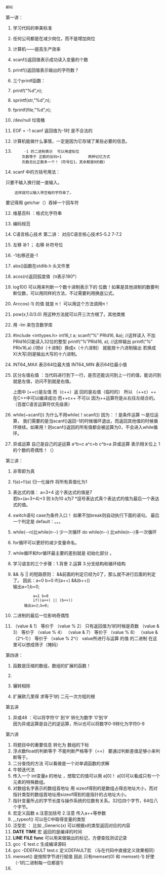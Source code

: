 #Hi

第一讲：
1. 学习代码的审美标准
2. 任何公司都是在减少岗位，而不是增加岗位
3. 计算机——提高生产效率

4. scanf()返回值表示成功读入变量的个数
5. printf()返回值表示输出的字符数？
6. 三个printf函数：
1. printf(“%d”,n);
2. sprintf(str,”%d”,n);
3. fprintf(file,”%d”,n);
7. /dev/null 垃圾桶



8. EOF = -1    scanf 返回值为-1时 是不合法的

9. 计算机能做什么事情，一定是因为它存储了某些必要的信息。

10.          -1 的二进制表示  可以用虚拟位
			负数等于 正数的反码+1			两种记忆方式
			负数总比正数多一个！（符号位1，其余都是0的数）


11. scanf 中的方括号用法：

只要不输入换行就一直输入。
		
		这样就可以输入带空格的字符串了。

要记得用 getchar（）吞掉一个回车符


12. 维基百科 ：格式化字符串
13. 编码规范
14. C语言核心技术
第二讲：   对应C语言核心技术5-5.2  7-7.2
1. 左移 补1    ； 右移 补符号位
2. -1右移还是-1
3. abs()函数在stdlib.h 头文件里
4. acos(n)返回弧度值（π表示180°）
5. log10()  可以用来判断一个数十进制表示下的 位数！如果是其他进制的数要判断位数，可以用同样的方法，不过需要利用换底公式。
6. Arccos(-1) 的值 就是 π！ 可以用这个方法调用π！
7. pow(x,1.0/3.0)  用这种方法就可以开三次方根了。其他类推
8. 用 -lm 来包含数学库


9. #include <inttypes.h>
int16_t a;
scanf(“%” PRId16, &a);     //这样读入   不加PRId16只能读入32位的整型
printf(“%”PRId16, a);  //这样输出
printf(“%” PRIx16,a)  //把d（十进制）换成x（十六进制） 就能按十六进制输出  若换成X(大写)则是输出大写的十六进制。












10.   INT64_MAX  表示64位最大值
INT64_MIN 表示64位最小值
11. 区分左值右值 ：当代码进行到下一行，是否还能访问到上一行的值，能访问到就是左值，访问不到就是右值。





    上图中 (++c)是左值
	而（c++）返 回的是右值（临时的）  所以 （++c）++ 在C++中可以编译成功   而++c++ 不可以  因为++运算符是从右往左结合的。（百度C语言运算符优先级表）


12. while(~scanf())  为什么不用while(！scanf()) 
因为：！是条件运算 ～是位运算， 我们需要的是当scanf()返回-1的时候循环退出，而返回其他值的时候循环继续。如果用！则scanf()返回的所有值都会被运算为0，不会进入while循环。

13. 异或运算 自己是自己的逆运算     a^b=c   a^c=b   c^b=a
异或运算   表示相关位上 1 的个数的奇偶性！（）





第三讲：
1. 非零即为真
2. f(a)=!!(a)    归一化操作  将所有真值化为1
3. 表达式的值：  a=3+4 这个表达式的值是7  
若b=(a=3+4)+3  则  b为10  a为7
*逗号表达式真个表达式的值为最后一个表达式的值。
4. switch语句 case为条件入口！    如果不加break则自动执行下面的语句。
最后一个判定是 default：。。。
5. while(--n)比while(n--) 少一次循环  do while(n--) 比while(n--)多一次循环

 
6. for循环可以更好的减少变量命名。
7. while循环和for循环最主要的差别就是 初始化部分 。
8. 学习语言的三个步骤：1.背景 2.运算 3.分支结构和循环结构

9. &&  与   ||   的短路原则：
&&前面的判定已经为0了，那么就不进行后面的判定了。
因此：a=0 b=0
if((a++) &&(b++))  
输出a=1;b=0;

				a=1 b=0
				if((a++) || (b++))
			输出a=2;b=0;





10. 二进制的最后一位影响奇偶性
11. （value & 1） 等价于  （value % 2）   只有返回值为1的时候是奇数
（value & 3） 等价于  （value % 4）
（value & 7） 等价于 （value % 8）
（value & （2^i-1））  等价于  （value % 2^i） 
		value所进行与运算 的值 的二进制  在这里可以想成筛子（掩码）

第四讲：
1. 函数是压缩的数组，数组的扩展的函数！ 
2. 





3. 辗转相除







4. 扩展欧几里得  求等于1的 二元一次方程的根










第五讲
1. 异或48  ：可以将字符‘0’ 到‘9’  转化为数字 ‘0’到‘9’  
因为异或运算是自己的逆运算，所以也可以将数字0-9转化为字符0-9




第六讲

1. 将题目中的重要信息 转化为 数组的下标
2. 浮点数float的判断等于 不能判断严格等于（==）    要通过判断差值足够小来判断等于。
3. 二分查找的方法  可以看做是一个对单调函数的求解
4. 牛顿迭代法
5. 传入一个 int变量a 的地址 ，想取它的值可以用 a[0]！  a[0]可以看成只有一个元素的特殊数组。
6. 对数组名字表示的数组首地址 用 sizeof得到的是数组占得总地址大小，而对指针类型的数组首地址用sizeof得到的是指针的占地址大小。
7. 指针变量所占的字节长度与操作系统的位数有关系。32位四个字节，64位八个字节。
8. 宏定义函数 a.注意加括号     2.注意 传入a++等参数
9. __typeof()   可以在C中取得变量的类型
10. 泛型宏 ： 比如     _Generic(x)   可以根据x的类型返回对应的内容
11. __DATE__   __TIME__   宏 返回的是编译的时间
12. __LINE__    __FILE__   __func__   可以用来做输出的标记，方便查找测试记录
13. gcc -E test.c   生成编译源码
14. gcc -DDEFAULT test.c  定义DEFAULT宏   （与在代码中直接定义效果相同）   
15. memset() 是按照字节进行赋值  因此 只有memset(0) 和 memset(-1) 好使（-1的二进制每一位都是1）
16. 
